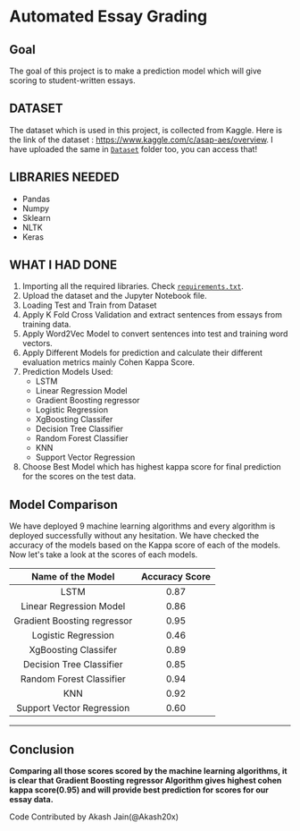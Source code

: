 # Automated Essay Grading

## Goal
The goal of this project is to make a prediction model which will give scoring to student-written essays.

## DATASET
The dataset which is used in this project, is collected from Kaggle. Here is the link of the dataset : https://www.kaggle.com/c/asap-aes/overview. I have uploaded the
same in [`Dataset`](https://github.com/prathimacode-hub/ML-ProjectKart/tree/main/Automated%20Essay%20Grading/Dataset) folder too, you can access that!

## LIBRARIES NEEDED

- Pandas
- Numpy
- Sklearn
- NLTK
- Keras

## WHAT I HAD DONE
1. Importing all the required libraries. Check [`requirements.txt`](https://github.com/prathimacode-hub/ML-ProjectKart/blob/main/Automated%20Essay%20Grading/Model/requirements.txt).
2. Upload the dataset and the Jupyter Notebook file.
3. Loading Test and Train from Dataset
4. Apply K Fold Cross Validation and extract sentences from essays from training data.
5. Apply Word2Vec Model to convert sentences into test and training word vectors.
6. Apply Different Models for prediction and calculate their different evaluation metrics mainly Cohen Kappa Score.
7. Prediction Models Used:
    - LSTM
    - Linear Regression Model
    - Gradient Boosting regressor
    - Logistic Regression
    - XgBoosting Classifer
    - Decision Tree Classifier
    - Random Forest Classifier
    - KNN
    - Support Vector Regression
9. Choose Best Model which has highest kappa score for final prediction for the scores on the test data.

## Model Comparison
We have deployed 9 machine learning algorithms and every algorithm is deployed successfully without any hesitation. We have checked the accuracy of the models based on the Kappa score of each of the models. Now let's take a look at the scores of each models.

|Name of the Model|Accuracy Score|
|:---:|:---:|
|LSTM|0.87|
|Linear Regression Model|0.86|
|Gradient Boosting regressor|0.95|
|Logistic Regression|0.46|
|XgBoosting Classifer|0.89|
|Decision Tree Classifier|0.85|
|Random Forest Classifier|0.94|
|KNN|0.92|
|Support Vector Regression|0.60|

*****************************************

## Conclusion

**Comparing all those scores scored by the machine learning algorithms, it is clear that Gradient Boosting regressor Algorithm gives highest cohen kappa score(0.95) and will provide best prediction for scores for our essay data.**

Code Contributed by Akash Jain(@Akash20x)
